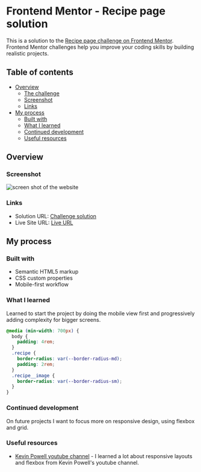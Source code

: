 # Frontend Mentor - Recipe page solution

This is a solution to the [Recipe page challenge on Frontend Mentor](https://www.frontendmentor.io/challenges/recipe-page-KiTsR8QQKm). Frontend Mentor challenges help you improve your coding skills by building realistic projects. 

## Table of contents

- [Overview](#overview)
  - [The challenge](#the-challenge)
  - [Screenshot](#screenshot)
  - [Links](#links)
- [My process](#my-process)
  - [Built with](#built-with)
  - [What I learned](#what-i-learned)
  - [Continued development](#continued-development)
  - [Useful resources](#useful-resources)



## Overview

### Screenshot

![screen shot of the website](./screenshot.png)

### Links

- Solution URL: [Challenge solution](https://github.com/cauanoli/challenge-recipe-page)
- Live Site URL: [Live URL](https://cauanoli.github.io/challenge-recipe-page/)

## My process

### Built with

- Semantic HTML5 markup
- CSS custom properties
- Mobile-first workflow

### What I learned

Learned to start the project by doing the mobile view first and progressively adding complexity for bigger screens.

```css
@media (min-width: 700px) {
  body {
    padding: 4rem;
  }
  .recipe {
    border-radius: var(--border-radius-md);
    padding: 2rem;
  }
  .recipe__image {
    border-radius: var(--border-radius-sm);
  }
}
```

### Continued development
On future projects I want to focus more on responsive design, using flexbox and grid.


### Useful resources

- [Kevin Powell youtube channel](https://www.youtube.com/@KevinPowell) - I learned a lot about responsive layouts and flexbox from Kevin Powell's youtube channel.
